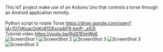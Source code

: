 This IoT project make use of an Arduino Uno that controls a torse through an Android application remotly. <br />
<br />
Python script to rotate Torse https://drive.google.com/open?id=1O7xKoacGnKn81OEscpibF9-bmP-_eX3I <br />
Tutorial video https://youtu.be/RglS1EtmWpE <br />
![ScreenShot 1](https://i.imgur.com/wc63GPkl.png)
![ScreenShot 2](https://i.imgur.com/bruwoVxl.jpg)
![ScreenShot 3](https://i.imgur.com/XBQUouvl.jpg)
![ScreenShot 3](https://i.imgur.com/seEXS8El.jpg)
![ScreenShot 3](https://i.imgur.com/MwdsGQil.jpg)
